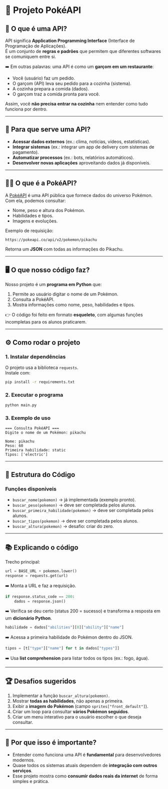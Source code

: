 # 📘 Projeto PokéAPI

## 🔎 O que é uma API?
API significa **Application Programming Interface** (Interface de Programação de Aplicações).  
É um conjunto de **regras e padrões** que permitem que diferentes softwares se comuniquem entre si.

➡️ Em outras palavras: uma API é como um **garçom em um restaurante**:
- Você (usuário) faz um pedido.  
- O garçom (API) leva seu pedido para a cozinha (sistema).  
- A cozinha prepara a comida (dados).  
- O garçom traz a comida pronta para você.  

Assim, você **não precisa entrar na cozinha** nem entender como tudo funciona por dentro.  

---

## 🎯 Para que serve uma API?
- **Acessar dados externos** (ex.: clima, notícias, vídeos, estatísticas).  
- **Integrar sistemas** (ex.: integrar um app de delivery com sistemas de pagamento).  
- **Automatizar processos** (ex.: bots, relatórios automáticos).  
- **Desenvolver novas aplicações** aproveitando dados já disponíveis.  

---

## 🐱‍👓 O que é a PokéAPI?
A [PokéAPI](https://pokeapi.co/) é uma API pública que fornece dados do universo Pokémon.  
Com ela, podemos consultar:  
- Nome, peso e altura dos Pokémon.  
- Habilidades e tipos.  
- Imagens e evoluções.  

Exemplo de requisição:  
```
https://pokeapi.co/api/v2/pokemon/pikachu
```
Retorna um **JSON** com todas as informações do Pikachu.  

---

## 🖥️ O que nosso código faz?
Nosso projeto é um **programa em Python** que:  
1. Permite ao usuário digitar o nome de um Pokémon.  
2. Consulta a PokéAPI.  
3. Mostra informações como nome, peso, habilidades e tipos.  

👉 O código foi feito em formato **esqueleto**, com algumas funções incompletas para os alunos praticarem.

---

## ⚙️ Como rodar o projeto
### 1. Instalar dependências
O projeto usa a biblioteca `requests`.  
Instale com:
```bash
pip install -r requirements.txt
```

### 2. Executar o programa
```bash
python main.py
```

### 3. Exemplo de uso
```
=== Consulta PokéAPI ===
Digite o nome de um Pokémon: pikachu

Nome: pikachu
Peso: 60
Primeira habilidade: static
Tipos: ['electric']
```

---

## 📜 Estrutura do Código
### Funções disponíveis
- `buscar_nome(pokemon)` → já implementada (exemplo pronto).  
- `buscar_peso(pokemon)` → deve ser completada pelos alunos.  
- `buscar_primeira_habilidade(pokemon)` → deve ser completada pelos alunos.  
- `buscar_tipos(pokemon)` → deve ser completada pelos alunos.  
- `buscar_altura(pokemon)` → desafio: criar do zero.  

---

## 📚 Explicando o código
Trecho principal:
```python
url = BASE_URL + pokemon.lower()
response = requests.get(url)
```
➡️ Monta a URL e faz a requisição.  

```python
if response.status_code == 200:
    dados = response.json()
```
➡️ Verifica se deu certo (status 200 = sucesso) e transforma a resposta em um **dicionário Python**.  

```python
habilidade = dados["abilities"][0]["ability"]["name"]
```
➡️ Acessa a primeira habilidade do Pokémon dentro do JSON.  

```python
tipos = [t["type"]["name"] for t in dados["types"]]
```
➡️ Usa **list comprehension** para listar todos os tipos (ex.: fogo, água).  

---

## 🏆 Desafios sugeridos
1. Implementar a função `buscar_altura(pokemon)`.  
2. Mostrar **todas as habilidades**, não apenas a primeira.  
3. Exibir a **imagem do Pokémon** (campo `sprites["front_default"]`).  
4. Criar um loop para consultar **vários Pokémon seguidos**.  
5. Criar um menu interativo para o usuário escolher o que deseja consultar.  

---

## 🤔 Por que isso é importante?
- Entender como funciona uma API é **fundamental** para desenvolvedores modernos.  
- Quase todos os sistemas atuais dependem de **integração com outros serviços**.  
- Esse projeto mostra como **consumir dados reais da internet** de forma simples e prática.

